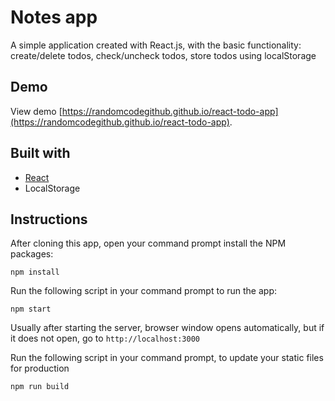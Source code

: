 # Notes app

A simple application created with React.js, with the basic functionality: create/delete todos, check/uncheck todos, store todos using localStorage

## Demo

View demo [https://randomcodegithub.github.io/react-todo-app](https://randomcodegithub.github.io/react-todo-app).

## Built with

- [React](http://reactjs.org)
- LocalStorage

## Instructions

After cloning this app, open your command prompt install the NPM packages:

```
npm install
```

Run the following script in your command prompt to run the app:

```
npm start
```

Usually after starting the server, browser window opens automatically, but if it does not open, go to `http://localhost:3000`

Run the following script in your command prompt, to update your static files for production

```
npm run build
```
